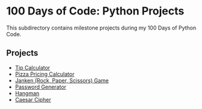 # 100 Days of Code: Python Projects
This subdirectory contains milestone projects during my 100 Days of Python Code.

## Projects
<!-- Link to individual Python projects below here. 👇️ -->

- [Tip Calculator](tip-calculator)
- [Pizza Pricing Calculator](pizza-pricer)
- [Janken (Rock, Paper, Scissors) Game](janken)
- [Password Generator](password-generator)
- [Hangman](hangman)
- [Caesar Cipher](caesar-cipher)

